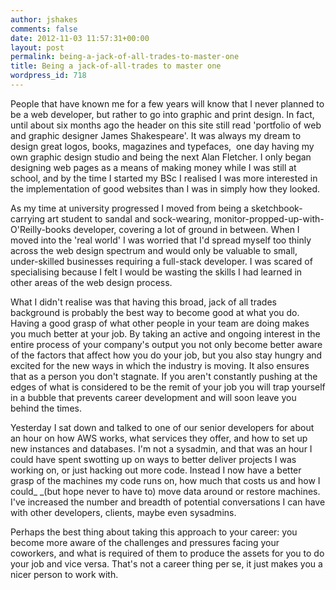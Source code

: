 ```yaml
---
author: jshakes
comments: false
date: 2012-11-03 11:57:31+00:00
layout: post
permalink: being-a-jack-of-all-trades-to-master-one
title: Being a jack-of-all-trades to master one
wordpress_id: 718
---
```


People that have known me for a few years will know that I never planned to be a web developer, but rather to go into graphic and print design. In fact, until about six months ago the header on this site still read 'portfolio of web and graphic designer James Shakespeare'. It was always my dream to design great logos, books, magazines and typefaces,  one day having my own graphic design studio and being the next Alan Fletcher. I only began designing web pages as a means of making money while I was still at school, and by the time I started my BSc I realised I was more interested in the implementation of good websites than I was in simply how they looked.

As my time at university progressed I moved from being a sketchbook-carrying art student to sandal and sock-wearing, monitor-propped-up-with-O'Reilly-books developer, covering a lot of ground in between. When I moved into the 'real world' I was worried that I'd spread myself too thinly across the web design spectrum and would only be valuable to small, under-skilled businesses requiring a full-stack developer. I was scared of specialising because I felt I would be wasting the skills I had learned in other areas of the web design process.

What I didn't realise was that having this broad, jack of all trades background is probably the best way to become good at what you do. Having a good grasp of what other people in your team are doing makes you much better at your job. By taking an active and ongoing interest in the entire process of your company's output you not only become better aware of the factors that affect how you do your job, but you also stay hungry and excited for the new ways in which the industry is moving. It also ensures that as a person you don't stagnate. If you aren't constantly pushing at the edges of what is considered to be the remit of your job you will trap yourself in a bubble that prevents career development and will soon leave you behind the times.

Yesterday I sat down and talked to one of our senior developers for about an hour on how AWS works, what services they offer, and how to set up new instances and databases. I'm not a sysadmin, and that was an hour I could have spent swotting up on ways to better deliver projects I was working on, or just hacking out more code. Instead I now have a better grasp of the machines my code runs on, how much that costs us and how I could_ _(but hope never to have to) move data around or restore machines. I've increased the number and breadth of potential conversations I can have with other developers, clients, maybe even sysadmins.

Perhaps the best thing about taking this approach to your career: you become more aware of the challenges and pressures facing your coworkers, and what is required of them to produce the assets for you to do your job and vice versa. That's not a career thing per se, it just makes you a nicer person to work with.
